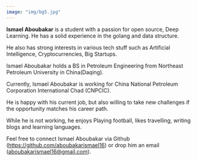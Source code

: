 ```yaml
---
image: "img/bg5.jpg"
---
```


**Ismael Aboubakar** is a student with a passion for open source, Deep Learning. He has a solid experience in the golang and data structure.

He also has strong interests in various tech stuff such as Artificial Intelligence, Cryptocurrencies, Big Startups.

Ismael Aboubakar holds a BS in Petroleum Engineering from Northeast Petroleum University in China(Daqing).

Currently, Ismael Aboubakar is working for China National Petroleum Corporation International Chad (CNPCIC).

He is happy with his current job, but also willing to take new challenges if the opportunity matches his career path.

While he is not working, he enjoys Playing football, likes travelling, writing blogs and learning languages.

Feel free to connect Ismael Aboubakar via Github (https://github.com/aboubakarismael16) or drop him an email (aboubakarismael16@gmail.com).

